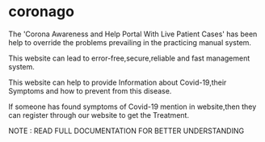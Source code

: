 # coronago
The 'Corona Awareness and Help Portal With Live Patient Cases' has been help to override the
problems prevailing in the practicing manual system.

This website can lead to error-free,secure,reliable and fast management system.

This website can help to provide Information about Covid-19,their Symptoms and how to prevent from
this disease.

If someone has found symptoms of Covid-19 mention in website,then they can register through our
website to get the Treatment.

NOTE : READ FULL DOCUMENTATION FOR BETTER UNDERSTANDING
